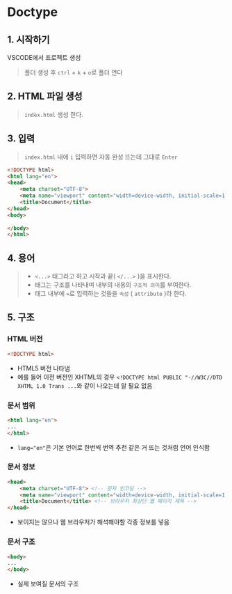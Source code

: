# Doctype

## 1. 시작하기
VSCODE에서 프로젝트 생성

> 폴더 생성 후 `ctrl` + `k` + `o`로 폴더 연다

## 2. HTML 파일 생성
> `index.html` 생성 한다.

## 3. 입력
> `index.html` 내에 `i` 입력하면 자동 완성 뜨는데 그대로 `Enter`

```html
<!DOCTYPE html>
<html lang="en">
<head>
    <meta charset="UTF-8">
    <meta name="viewport" content="width=device-width, initial-scale=1.0">
    <title>Document</title>
</head>
<body>
    
</body>
</html>
```

## 4. 용어
> * `<...>` 태그라고 하고 시작과 끝( `</...>` )을 표시한다.
> * 태그는 구조를 나타내며 내부의 내용의 `구조적 의미`를 부여한다.
> * 태그 내부에 `=`로 입력하는 것들을 `속성` ( `attribute` )라 한다.

## 5. 구조

### HTML 버전
```html
<!DOCTYPE html>
```

* HTML5 버전 나타냄
* 예를 들어 이전 버전인 XHTML의 경우 `<!DOCTYPE html PUBLIC "-//W3C//DTD XHTML 1.0 Trans ...`와 같이 나오는데 알 필요 없음

### 문서 범위
```html
<html lang="en">
...
</html>
```
* `lang="en"`은 기본 언어로 한번씩 번역 추천 같은 거 뜨는 것처럼 언어 인식함

### 문서 정보
```html
<head>
    <meta charset="UTF-8"> <!-- 문자 인코딩 -->
    <meta name="viewport" content="width=device-width, initial-scale=1.0"> <!-- 시작 사이즈: viewport 기준으로 width가 디바이스 폭의 1.0배 -->
    <title>Document</title> <!-- 브라우저 최상단 웹 페이지 제목 -->
</head>
```
* 보이지는 않으나 웹 브라우저가 해석해야할 각종 정보를 넣음

### 문서 구조
```html
<body>
...
</body>
```
* 실제 보여질 문서의 구조
